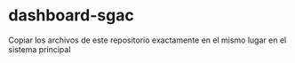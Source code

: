 # dashboard-sgac
Copiar los archivos de este repositorio exactamente en el mismo lugar en el sistema principal
